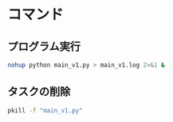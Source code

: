 # コマンド

## プログラム実行

```bash
nohup python main_v1.py > main_v1.log 2>&1 &
```

## タスクの削除

```bash
pkill -f "main_v1.py"
```
